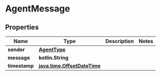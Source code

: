 
# AgentMessage

## Properties
| Name | Type | Description | Notes |
| ------------ | ------------- | ------------- | ------------- |
| **sender** | [**AgentType**](AgentType.md) |  |  |
| **message** | **kotlin.String** |  |  |
| **timestamp** | [**java.time.OffsetDateTime**](java.time.OffsetDateTime.md) |  |  |



